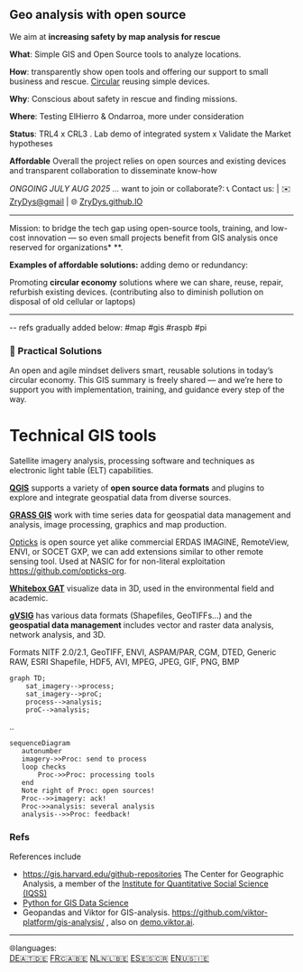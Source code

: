 ## Geo analysis with open source 

We aim at **increasing safety by map analysis for rescue** 

**What**: Simple GIS and Open Source tools to analyze locations.

**How**: transparently show open tools and offering our support to small business and rescue. [Circular](circular.html) reusing simple devices. 

**Why**: Conscious about safety in rescue and finding missions.

**Where**:  Testing ElHierro & Ondarroa, more  under consideration

**Status**: TRL4 x CRL3 . Lab demo of integrated system x Validate the Market hypotheses

**Affordable**
Overall the project relies on open sources and existing devices and transparent collaboration to disseminate know-how 

*ONGOING JULY AUG 2025 ...* 
want to join or collaborate?:  📞 Contact us:  | ✉️ [ZryDys@gmail](mailto:ZryDys@gmail) | 🌐 [ZryDys.github.IO](https://zrydys.github.io) 

---

Mission: to bridge the tech gap using open-source tools, training, and low-cost innovation — so even small projects benefit from GIS analysis once reserved for organizations* **.

**Examples of affordable solutions:** adding demo or redundancy:


Promoting **circular economy** solutions where we can share, reuse, repair, refurbish existing devices. (contributing also to diminish pollution on disposal of old cellular or laptops)


---
-- refs gradually added below:  #map #gis #raspb #pi

### 🌱 Practical Solutions 

An open and agile mindset delivers smart, reusable solutions in today’s circular economy. This GIS summary is freely shared — and we’re here to support you with implementation, training, and guidance every step of the way.


# Technical GIS tools 

Satellite imagery analysis, processing software and techniques as electronic light table (ELT) capabilities. 

**[QGIS](https://qgis.org/en/site/)** supports a variety of **open source data formats** and plugins to explore and integrate geospatial data from diverse sources.

**[GRASS GIS](https://grass.osgeo.org/)** work with time series data for geospatial data management and analysis, image processing, graphics and map production.

[Opticks](https://www.opticks.org/#history-of-opticks) is open source yet alike commercial ERDAS IMAGINE, RemoteView, ENVI, or SOCET GXP, we can add extensions similar to other remote sensing tool. Used at NASIC for for non-literal exploitation https://github.com/opticks-org.

**[Whitebox GAT](https://www.whiteboxgeo.com/)**  visualize data in 3D, used in the environmental field and academic.

[**gVSIG**](http://www.gvsig.com/en) has various data formats (Shapefiles, GeoTIFFs...) and the **geospatial data management** includes vector and raster data analysis, network analysis, and 3D.

Formats NITF 2.0/2.1, GeoTIFF, ENVI, ASPAM/PAR, CGM, DTED, Generic RAW, ESRI Shapefile, HDF5, AVI, MPEG, JPEG, GIF, PNG, BMP


[rem]: ..




```mermaid
graph TD;
    sat_imagery-->process;
    sat_imagery-->proC;
    process-->analysis;
    proC-->analysis;
```

..

```mermaid
sequenceDiagram
   autonumber
   imagery->>Proc: send to process
   loop checks
       Proc->>Proc: processing tools
   end
   Note right of Proc: open sources!
   Proc-->>imagery: ack!
   Proc->>analysis: several analysis
   analysis-->>Proc: feedback!
```


### Refs

References include 


- https://gis.harvard.edu/github-repositories The Center for Geographic Analysis, a member of the [Institute for Quantitative Social Science (IQSS)](http://www.iq.harvard.edu/)
- [Python for GIS Data Science](https://github.com/RGreinacher/python-workshop-gis-big-data)
- Geopandas and Viktor for GIS-analysis.  https://github.com/viktor-platform/gis-analysis/ , also   on [demo.viktor.ai](https://demo.viktor.ai/public/gis-analysis).


---

🌐languages:  
 [DE🇦🇹🇩🇪](https://translate.google.com/translate?hl=de&sl=auto&u=https://zrydys.github.io/gis.html)
 [FR🇨🇦🇧🇪](https://translate.google.com/translate?hl=fr&sl=auto&u=https://zrydys.github.io/gis.html)
 [NL🇳🇱🇧🇪](https://zrydys-github-io.translate.goog/gis.html?_x_tr_sl=auto&_x_tr_tl=nl&_x_tr_hl=nl)
 [ES🇪🇸🇨🇷](https://zrydys-github-io.translate.goog/gis.html?_x_tr_sl=auto&_x_tr_tl=es&_x_tr_hl=es)
 [EN🇺🇸🇮🇪](https://zrydys.github.io/gis.html)
